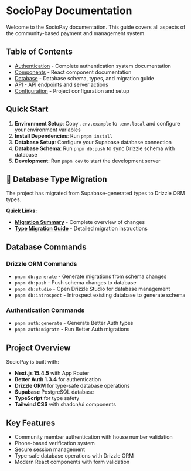 # SocioPay Documentation

Welcome to the SocioPay documentation. This guide covers all aspects of the community-based payment and management system.

## Table of Contents

-   [Authentication](./authentication/README.md) - Complete authentication system documentation
-   [Components](./components/README.md) - React component documentation
-   [Database](./database/README.md) - Database schema, types, and migration guide
-   [API](./api/README.md) - API endpoints and server actions
-   [Configuration](./configuration/README.md) - Project configuration and setup

## Quick Start

1. **Environment Setup**: Copy `.env.example` to `.env.local` and configure your environment variables
2. **Install Dependencies**: Run `pnpm install`
3. **Database Setup**: Configure your Supabase database connection
4. **Database Schema**: Run `pnpm db:push` to sync Drizzle schema with database
5. **Development**: Run `pnpm dev` to start the development server

## 🚨 Database Type Migration

The project has migrated from Supabase-generated types to Drizzle ORM types.

**Quick Links:**

-   **[Migration Summary](./MIGRATION_SUMMARY.md)** - Complete overview of changes
-   **[Type Migration Guide](./database/type-migration.md)** - Detailed migration instructions

## Database Commands

### Drizzle ORM Commands

-   `pnpm db:generate` - Generate migrations from schema changes
-   `pnpm db:push` - Push schema changes to database
-   `pnpm db:studio` - Open Drizzle Studio for database management
-   `pnpm db:introspect` - Introspect existing database to generate schema

### Authentication Commands

-   `pnpm auth:generate` - Generate Better Auth types
-   `pnpm auth:migrate` - Run Better Auth migrations

## Project Overview

SocioPay is built with:

-   **Next.js 15.4.5** with App Router
-   **Better Auth 1.3.4** for authentication
-   **Drizzle ORM** for type-safe database operations
-   **Supabase** PostgreSQL database
-   **TypeScript** for type safety
-   **Tailwind CSS** with shadcn/ui components

## Key Features

-   Community member authentication with house number validation
-   Phone-based verification system
-   Secure session management
-   Type-safe database operations with Drizzle ORM
-   Modern React components with form validation
